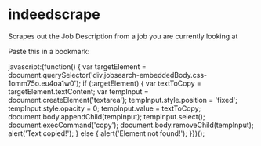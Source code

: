 # indeedscrape
Scrapes out the Job Description from a job you are currently looking at

Paste this in a bookmark: 

javascript:(function() {    var targetElement = document.querySelector('div.jobsearch-embeddedBody.css-1omm75o.eu4oa1w0');    if (targetElement) {        var textToCopy = targetElement.textContent;        var tempInput = document.createElement('textarea');        tempInput.style.position = 'fixed';        tempInput.style.opacity = 0;        tempInput.value = textToCopy;        document.body.appendChild(tempInput);        tempInput.select();        document.execCommand('copy');        document.body.removeChild(tempInput);        alert('Text copied!');    } else {        alert('Element not found!');    }})();

